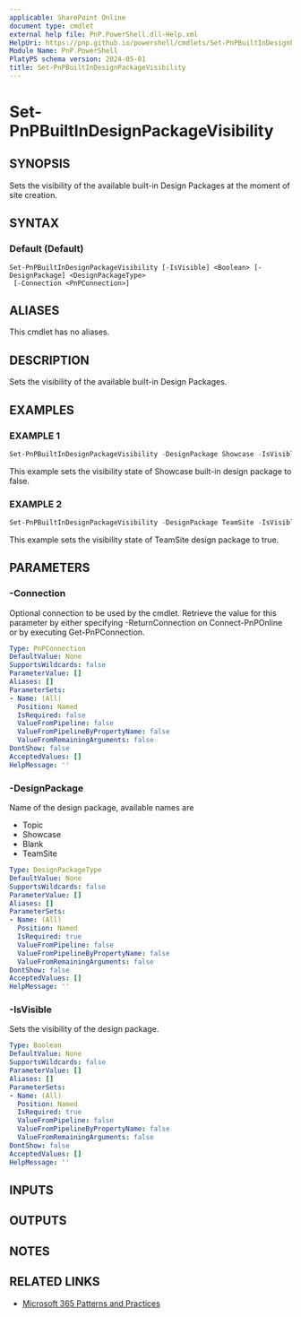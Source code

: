 ```yaml
---
applicable: SharePoint Online
document type: cmdlet
external help file: PnP.PowerShell.dll-Help.xml
HelpUri: https://pnp.github.io/powershell/cmdlets/Set-PnPBuiltInDesignPackageVisibility.html
Module Name: PnP.PowerShell
PlatyPS schema version: 2024-05-01
title: Set-PnPBuiltInDesignPackageVisibility
---
```


# Set-PnPBuiltInDesignPackageVisibility

## SYNOPSIS

Sets the visibility of the available built-in Design Packages at the moment of site creation.

## SYNTAX

### Default (Default)

```
Set-PnPBuiltInDesignPackageVisibility [-IsVisible] <Boolean> [-DesignPackage] <DesignPackageType>
 [-Connection <PnPConnection>]
```

## ALIASES

This cmdlet has no aliases.

## DESCRIPTION

Sets the visibility of the available built-in Design Packages.

## EXAMPLES

### EXAMPLE 1

```powershell
Set-PnPBuiltInDesignPackageVisibility -DesignPackage Showcase -IsVisible:$false
```

This example sets the visibility state of Showcase built-in design package to false.

### EXAMPLE 2

```powershell
Set-PnPBuiltInDesignPackageVisibility -DesignPackage TeamSite -IsVisible:$true
```

This example sets the visibility state of TeamSite design package to true.

## PARAMETERS

### -Connection

Optional connection to be used by the cmdlet. Retrieve the value for this parameter by either specifying -ReturnConnection on Connect-PnPOnline or by executing Get-PnPConnection.

```yaml
Type: PnPConnection
DefaultValue: None
SupportsWildcards: false
ParameterValue: []
Aliases: []
ParameterSets:
- Name: (All)
  Position: Named
  IsRequired: false
  ValueFromPipeline: false
  ValueFromPipelineByPropertyName: false
  ValueFromRemainingArguments: false
DontShow: false
AcceptedValues: []
HelpMessage: ''
```

### -DesignPackage

Name of the design package, available names are

* Topic
* Showcase
* Blank
* TeamSite

```yaml
Type: DesignPackageType
DefaultValue: None
SupportsWildcards: false
ParameterValue: []
Aliases: []
ParameterSets:
- Name: (All)
  Position: Named
  IsRequired: true
  ValueFromPipeline: false
  ValueFromPipelineByPropertyName: false
  ValueFromRemainingArguments: false
DontShow: false
AcceptedValues: []
HelpMessage: ''
```

### -IsVisible

Sets the visibility of the design package.

```yaml
Type: Boolean
DefaultValue: None
SupportsWildcards: false
ParameterValue: []
Aliases: []
ParameterSets:
- Name: (All)
  Position: Named
  IsRequired: true
  ValueFromPipeline: false
  ValueFromPipelineByPropertyName: false
  ValueFromRemainingArguments: false
DontShow: false
AcceptedValues: []
HelpMessage: ''
```

## INPUTS

## OUTPUTS

## NOTES

## RELATED LINKS

- [Microsoft 365 Patterns and Practices](https://aka.ms/m365pnp)
